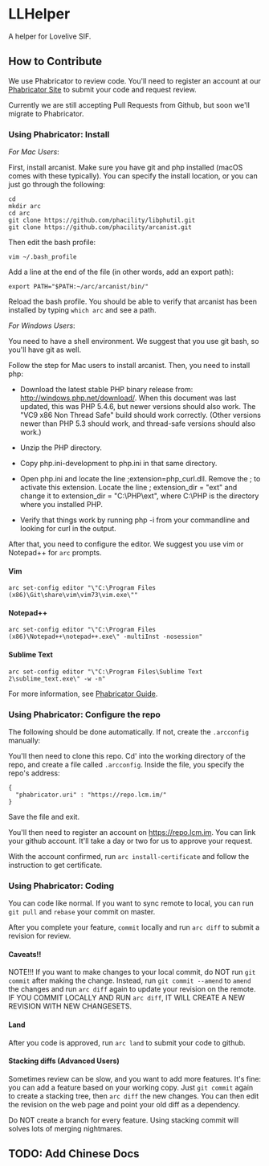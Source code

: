# LLHelper
A helper for Lovelive SIF.

## How to Contribute
We use Phabricator to review code. You'll need to register an account at our [Phabricator Site](https://repo.lcm.im) to submit your code and request review.

Currently we are still accepting Pull Requests from Github, but soon we'll migrate to Phabricator.

### Using Phabricator: Install
*For Mac Users*: 

First, install arcanist. Make sure you have git and php installed (macOS comes with these typically). You can specify the install location, or you can just go through the following:

```
cd
mkdir arc
cd arc
git clone https://github.com/phacility/libphutil.git
git clone https://github.com/phacility/arcanist.git
```

Then edit the bash profile:
```
vim ~/.bash_profile
```

Add a line at the end of the file (in other words, add an export path):
```
export PATH="$PATH:~/arc/arcanist/bin/"
```

Reload the bash profile. You should be able to verify that arcanist has been installed by typing `which arc` and see a path.

*For Windows Users*:

You need to have a shell environment. We suggest that you use git bash, so you'll have git as well.

Follow the step for Mac users to install arcanist. Then, you need to install php:

- Download the latest stable PHP binary release from: http://windows.php.net/download/. When this document was last updated, this was PHP 5.4.6, but newer versions should also work. The "VC9 x86 Non Thread Safe" build should work correctly. (Other versions newer than PHP 5.3 should work, and thread-safe versions should also work.)

- Unzip the PHP directory.

- Copy php.ini-development to php.ini in that same directory.

- Open php.ini and locate the line ;extension=php_curl.dll. Remove the ; to activate this extension. Locate the line ; extension_dir = "ext" and change it to extension_dir = "C:\PHP\ext", where C:\PHP is the directory where you installed PHP.

- Verify that things work by running php -i from your commandline and looking for curl in the output.

After that, you need to configure the editor. We suggest you use vim or Notepad++ for `arc` prompts.

#### Vim
```
arc set-config editor "\"C:\Program Files (x86)\Git\share\vim\vim73\vim.exe\""
```

#### Notepad++
```
arc set-config editor "\"C:\Program Files (x86)\Notepad++\notepad++.exe\" -multiInst -nosession"
```

#### Sublime Text
```
arc set-config editor "\"C:\Program Files\Sublime Text 2\sublime_text.exe\" -w -n"
```

For more information, see [Phabricator Guide](https://secure.phabricator.com/book/phabricator/article/arcanist_quick_start/).

### Using Phabricator: Configure the repo

The following should be done automatically. If not, create the `.arcconfig` manually:

You'll then need to clone this repo. Cd' into the working directory of the repo, and create a file called `.arcconfig`. Inside the file, you specify the repo's address:
```
{
  "phabricator.uri" : "https://repo.lcm.im/"
}
```

Save the file and exit.

You'll then need to register an account on https://repo.lcm.im. You can link your github account. It'll take a day or two for us to approve your request.

With the account confirmed, run `arc install-certificate` and follow the instruction to get certificate.

### Using Phabricator: Coding

You can code like normal. If you want to sync remote to local, you can run `git pull` and `rebase` your commit on master.

After you complete your feature, `commit` locally and run `arc diff` to submit a revision for review.

#### Caveats!!

NOTE!!! If you want to make changes to your local commit, do NOT run `git commit` after making the change. Instead, run `git commit --amend` to `amend` the changes and run `arc diff` again to update your revision on the remote. IF YOU COMMIT LOCALLY AND RUN `arc diff`, IT WILL CREATE A NEW REVISION WITH NEW CHANGESETS.

#### Land

After you code is approved, run `arc land` to submit your code to github.

#### Stacking diffs (Advanced Users)

Sometimes review can be slow, and you want to add more features. It's fine: you can add a feature based on your working copy. Just `git commit` again to create a stacking tree, then `arc diff` the new changes. You can then edit the revision on the web page and point your old diff as a dependency.

Do NOT create a branch for every feature. Using stacking commit will solves lots of merging nightmares.

## TODO: Add Chinese Docs

